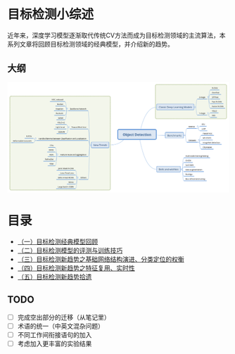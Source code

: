 # 目标检测小综述

近年来，深度学习模型逐渐取代传统CV方法而成为目标检测领域的主流算法，本系列文章将回顾目标检测领域的经典模型，并介绍新的趋势。

## 大纲

![overview](img/overview.png)

# 目录

* [（一）目标检测经典模型回顾](classic/README.md)
* [（二）目标检测模型的评测与训练技巧](evaluation_tricks/README.md)
* [（三）目标检测新趋势之基础网络结构演进、分类定位的权衡](backbone/README.md)
* [（四）目标检测新趋势之特征复用、实时性](feature/README.md)
* [（五）目标检测新趋势拾遗](other/README.md)


## TODO
- [ ] 完成空出部分的迁移（从笔记里）
- [ ] 术语的统一（中英文混杂问题）
- [ ] 不同工作间衔接语句的加入
- [ ] 考虑加入更丰富的实验结果
